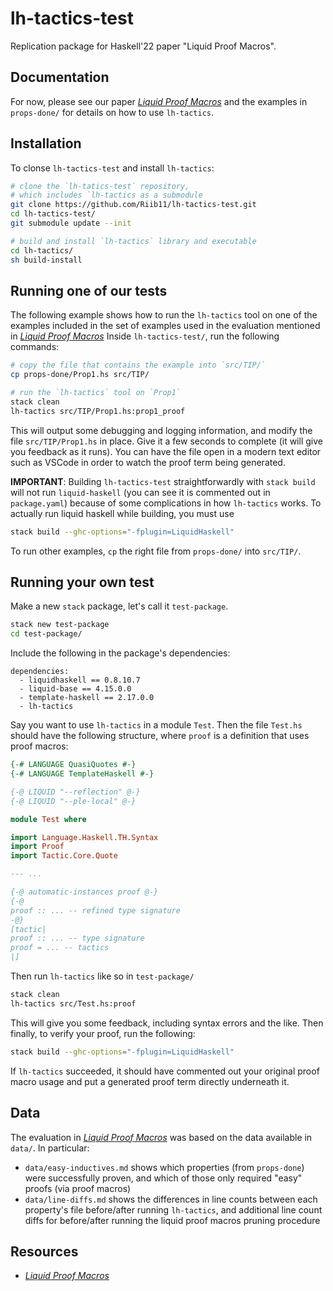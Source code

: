 # lh-tactics-test

Replication package for Haskell'22 paper "Liquid Proof Macros".

## Documentation

For now, please see our paper _[Liquid Proof Macros][liquid-proof-macros]_ and
the examples in `props-done/` for details on how to use `lh-tactics`.

## Installation

To clonse `lh-tactics-test` and install `lh-tactics`:

```sh
# clone the `lh-tatics-test` repository, 
# which includes `lh-tactics as a submodule
git clone https://github.com/Riib11/lh-tactics-test.git
cd lh-tactics-test/
git submodule update --init

# build and install `lh-tactics` library and executable
cd lh-tactics/
sh build-install
```

## Running one of our tests

The following example shows how to run the `lh-tactics` tool on one of the
examples included in the set of examples used in the evaluation mentioned in
_[Liquid Proof Macros][liquid-proof-macros]_ Inside `lh-tactics-test/`, run the
following commands:

```sh
# copy the file that contains the example into `src/TIP/`
cp props-done/Prop1.hs src/TIP/

# run the `lh-tactics` tool on `Prop1`
stack clean
lh-tactics src/TIP/Prop1.hs:prop1_proof
```
This will output some debugging and logging information, and modify the file
`src/TIP/Prop1.hs` in place. Give it a few seconds to complete (it will give you
feedback as it runs). You can have the file open in a modern text editor such as
VSCode in order to watch the proof term being generated.

**IMPORTANT**: Building `lh-tactics-test` straightforwardly with `stack build`
will not run `liquid-haskell` (you can see it is commented out in
`package.yaml`) because of some complications in how `lh-tactics` works. To
actually run liquid haskell while building, you must use

```sh
stack build --ghc-options="-fplugin=LiquidHaskell"
```

To run other examples, `cp` the right file from `props-done/` into `src/TIP/`.

## Running your own test

Make a new `stack` package, let's call it `test-package`.
```sh
stack new test-package
cd test-package/
```
Include the following in the package's dependencies:
```
dependencies:
  - liquidhaskell == 0.8.10.7
  - liquid-base == 4.15.0.0
  - template-haskell == 2.17.0.0
  - lh-tactics
```
Say you want to use `lh-tactics` in a module `Test`. Then the file `Test.hs`
should have the following structure, where `proof` is a definition that uses
proof macros:
```hs
{-# LANGUAGE QuasiQuotes #-}
{-# LANGUAGE TemplateHaskell #-}

{-@ LIQUID "--reflection" @-}
{-@ LIQUID "--ple-local" @-}

module Test where

import Language.Haskell.TH.Syntax
import Proof
import Tactic.Core.Quote

--- ...

{-@ automatic-instances proof @-}
{-@
proof :: ... -- refined type signature
-@}
[tactic|
proof :: ... -- type signature
proof = ... -- tactics
|]
```

Then run `lh-tactics` like so in `test-package/`
```sh
stack clean
lh-tactics src/Test.hs:proof
```
This will give you some feedback, including syntax errors and the like. Then
finally, to verify your proof, run the following:
```sh
stack build --ghc-options="-fplugin=LiquidHaskell"
```
If `lh-tactics` succeeded, it should have commented out your original proof
macro usage and put a generated proof term directly underneath it.

## Data

The evaluation in _[Liquid Proof Macros][liquid-proof-macros]_ was based on the
data available in `data/`. In particular:
- `data/easy-inductives.md` shows which properties (from `props-done`) were
  successfully proven, and which of those only required "easy" proofs (via proof
  macros)
- `data/line-diffs.md` shows the differences in line counts between each
  property's file before/after running `lh-tactics`, and additional line
  count diffs for before/after running the liquid proof macros pruning procedure

## Resources

- _[Liquid Proof Macros][liquid-proof-macros]_

[liquid-proof-macros]: https://www.conference-publishing.com/download.php?Event=ICFPWS22HASKELLMAIN&Paper=e31f37ddb4671b0283a52fa225590e&Version=final
